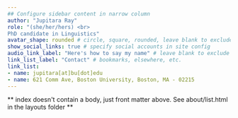 ```yaml
---
## Configure sidebar content in narrow column
author: "Jupitara Ray"
role: "(she/her/hers) <br>
PhD candidate in Linguistics"
avatar_shape: rounded # circle, square, rounded, leave blank to exclude
show_social_links: true # specify social accounts in site config
audio_link_label: "Here's how to say my name" # leave blank to exclude
link_list_label: "Contact" # bookmarks, elsewhere, etc.
link_list:
- name: jupitara[at]bu[dot]edu
- name: 621 Comm Ave, Boston University, Boston, MA - 02215
---
```


** index doesn't contain a body, just front matter above.
See about/list.html in the layouts folder **